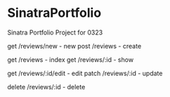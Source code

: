 # SinatraPortfolio
Sinatra Portfolio Project for 0323

get /reviews/new - new
post /reviews - create

get /reviews - index
get /reviews/:id - show

get /reviews/:id/edit - edit
patch /reviews/:id - update

delete /reviews/:id - delete
